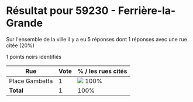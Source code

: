 # Résultat pour 59230 - Ferrière-la-Grande

Sur l'ensemble de la ville il y a eu 5 réponses dont 1 réponses avec une rue citée (20%)

1 points noirs identifiés

| Rue | Vote | % / les rues cités|
|-----|------|-------------------|
| Place Gambetta | 1 | <img src="../../img/bar_100.gif" />&nbsp;100%|
| **Total** | 1 | 100%|
